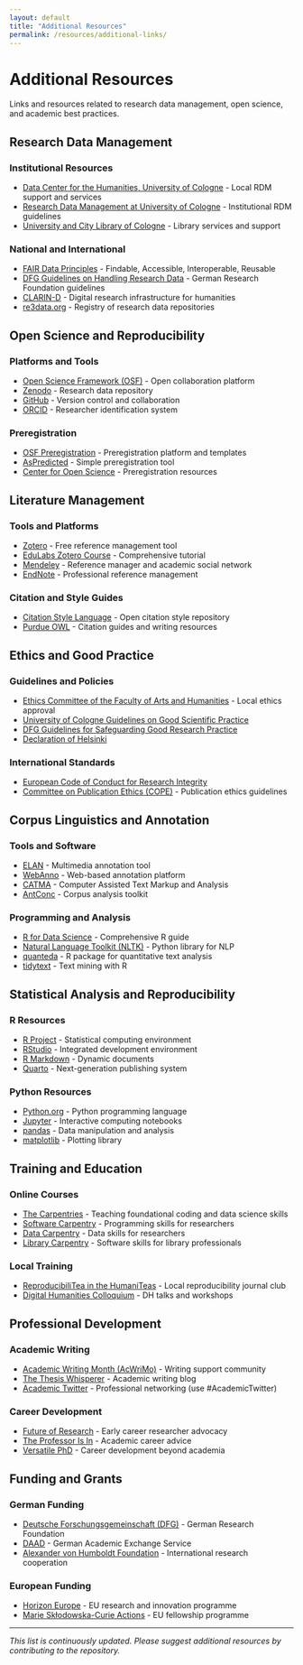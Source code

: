 ```yaml
---
layout: default
title: "Additional Resources"
permalink: /resources/additional-links/
---
```

# Additional Resources

Links and resources related to research data management, open science, and academic best practices.

## Research Data Management

### Institutional Resources
- [Data Center for the Humanities, University of Cologne](https://dch.phil-fak.uni-koeln.de/) - Local RDM support and services
- [Research Data Management at University of Cologne](https://fdm.uni-koeln.de/) - Institutional RDM guidelines
- [University and City Library of Cologne](https://ub.uni-koeln.de/) - Library services and support

### National and International
- [FAIR Data Principles](https://www.go-fair.org/fair-principles/) - Findable, Accessible, Interoperable, Reusable
- [DFG Guidelines on Handling Research Data](https://www.dfg.de/en/research_funding/principles_dfg_funding/research_data/) - German Research Foundation guidelines
- [CLARIN-D](https://www.clarin-d.net/) - Digital research infrastructure for humanities
- [re3data.org](https://www.re3data.org/) - Registry of research data repositories

## Open Science and Reproducibility

### Platforms and Tools
- [Open Science Framework (OSF)](https://osf.io/) - Open collaboration platform
- [Zenodo](https://zenodo.org/) - Research data repository
- [GitHub](https://github.com/) - Version control and collaboration
- [ORCID](https://orcid.org/) - Researcher identification system

### Preregistration
- [OSF Preregistration](https://osf.io/prereg/) - Preregistration platform and templates
- [AsPredicted](https://aspredicted.org/) - Simple preregistration tool
- [Center for Open Science](https://www.cos.io/initiatives/prereg) - Preregistration resources

## Literature Management

### Tools and Platforms
- [Zotero](https://www.zotero.org/) - Free reference management tool
- [EduLabs Zotero Course](https://www.edulabs.uni-koeln.de/ilias.php?baseClass=ilrepositorygui&ref_id=30037) - Comprehensive tutorial
- [Mendeley](https://www.mendeley.com/) - Reference manager and academic social network
- [EndNote](https://endnote.com/) - Professional reference management

### Citation and Style Guides
- [Citation Style Language](https://citationstyles.org/) - Open citation style repository
- [Purdue OWL](https://owl.purdue.edu/owl/research_and_citation/index.html) - Citation guides and writing resources

## Ethics and Good Practice

### Guidelines and Policies
- [Ethics Committee of the Faculty of Arts and Humanities](https://phil-fak.uni-koeln.de/forschung/ethikkommission) - Local ethics approval
- [University of Cologne Guidelines on Good Scientific Practice](https://verwaltung.uni-koeln.de/stabsstelle03.1/content/good_scientific_practice/index_eng.html)
- [DFG Guidelines for Safeguarding Good Research Practice](https://www.dfg.de/en/research_funding/principles_dfg_funding/good_scientific_practice/)
- [Declaration of Helsinki](https://www.wma.net/policies-post/wma-declaration-of-helsinki-ethical-principles-for-medical-research-involving-human-subjects/)

### International Standards
- [European Code of Conduct for Research Integrity](https://www.allea.org/wp-content/uploads/2017/05/ALLEA-European-Code-of-Conduct-for-Research-Integrity-2017.pdf)
- [Committee on Publication Ethics (COPE)](https://publicationethics.org/) - Publication ethics guidelines

## Corpus Linguistics and Annotation

### Tools and Software
- [ELAN](https://archive.mpi.nl/tla/elan) - Multimedia annotation tool
- [WebAnno](https://webanno.github.io/webanno/) - Web-based annotation platform
- [CATMA](https://catma.de/) - Computer Assisted Text Markup and Analysis
- [AntConc](https://www.laurenceanthony.net/software/antconc/) - Corpus analysis toolkit

### Programming and Analysis
- [R for Data Science](https://r4ds.had.co.nz/) - Comprehensive R guide
- [Natural Language Toolkit (NLTK)](https://www.nltk.org/) - Python library for NLP
- [quanteda](https://quanteda.io/) - R package for quantitative text analysis
- [tidytext](https://www.tidytextmining.com/) - Text mining with R

## Statistical Analysis and Reproducibility

### R Resources
- [R Project](https://www.r-project.org/) - Statistical computing environment
- [RStudio](https://www.rstudio.com/) - Integrated development environment
- [R Markdown](https://rmarkdown.rstudio.com/) - Dynamic documents
- [Quarto](https://quarto.org/) - Next-generation publishing system

### Python Resources
- [Python.org](https://www.python.org/) - Python programming language
- [Jupyter](https://jupyter.org/) - Interactive computing notebooks
- [pandas](https://pandas.pydata.org/) - Data manipulation and analysis
- [matplotlib](https://matplotlib.org/) - Plotting library

## Training and Education

### Online Courses
- [The Carpentries](https://carpentries.org/) - Teaching foundational coding and data science skills
- [Software Carpentry](https://software-carpentry.org/) - Programming skills for researchers
- [Data Carpentry](https://datacarpentry.org/) - Data skills for researchers
- [Library Carpentry](https://librarycarpentry.org/) - Software skills for library professionals

### Local Training
- [ReproducibiliTea in the HumaniTeas](https://ub.uni-koeln.de/en/courses-consultations/specials/reproducibilitea-in-the-humaniteas) - Local reproducibility journal club
- [Digital Humanities Colloquium](https://lehre.idh.uni-koeln.de/lehrveranstaltungen/sommersemester-2025/digital-humanities-cologne/) - DH talks and workshops

## Professional Development

### Academic Writing
- [Academic Writing Month (AcWriMo)](https://academicwritingmonth.org/) - Writing support community
- [The Thesis Whisperer](https://thesiswhisperer.com/) - Academic writing blog
- [Academic Twitter](https://twitter.com/) - Professional networking (use #AcademicTwitter)

### Career Development
- [Future of Research](https://futureofresearch.org/) - Early career researcher advocacy
- [The Professor Is In](https://theprofessorisin.com/) - Academic career advice
- [Versatile PhD](https://versatilephd.com/) - Career development beyond academia

## Funding and Grants

### German Funding
- [Deutsche Forschungsgemeinschaft (DFG)](https://www.dfg.de/en/) - German Research Foundation
- [DAAD](https://www.daad.de/en/) - German Academic Exchange Service
- [Alexander von Humboldt Foundation](https://www.humboldt-foundation.de/en/) - International research cooperation

### European Funding
- [Horizon Europe](https://ec.europa.eu/info/research-and-innovation/funding/funding-opportunities/funding-programmes-and-open-calls/horizon-europe_en) - EU research and innovation programme
- [Marie Skłodowska-Curie Actions](https://ec.europa.eu/research/mariecurieactions/) - EU fellowship programme

---

*This list is continuously updated. Please suggest additional resources by contributing to the repository.*
